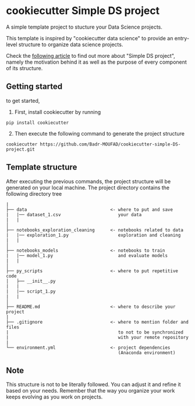 # cookiecutter Simple DS project

A simple template project to stucture your Data Science projects.

This template is inspired by "cookiecutter data science" to provide an entry-level structure to organize data science projects.

Check the [following article](https://towardsdatascience.com/its-time-to-structure-your-data-science-project-1fa064fbe46) to find out more about "Simple DS project", namely the motivation behind it as well as the purpose of every component of its structure.



## Getting started

to get started,

1. First, install cookiecutter by running
```
pip install cookiecutter
```

2. Then execute the following command to generate the project structure
```
cookiecutter https://github.com/Badr-MOUFAD/cookiecutter-simple-DS-project.git
```


## Template structure

After executing the previous commands, the project structure will be generated on your local machine.
The project directory contains the following directory tree


```
|
├── data                                <- where to put and save 
|   |── dataset_1.csv                      your data
|   |
│
├── notebooks_exploration_cleaning      <- notebooks related to data
|   |── exploration_1.py                   exploration and cleaning
|   |  
│
├── notebooks_models                    <- notebooks to train
|   |── model_1.py                         and evaluate models
|   |                                                        
│
├── py_scripts                          <- where to put repetitive code
│   ├── __init__.py                        
|   |
|   |── script_1.py
|   |
│
├── README.md                           <- where to describe your project
|
├── .gitignore                          <- where to mention folder and files 
|                                          to not to be synchronized 
|                                          with your remote repository
|                                           
└── environment.yml                     <- project dependencies
                                           (Anaconda environment)
```


## Note

This structure is not to be literally followed. You can adjust it and refine it based on your needs. Remember that the way you organize your work keeps evolving as you work on projects.
